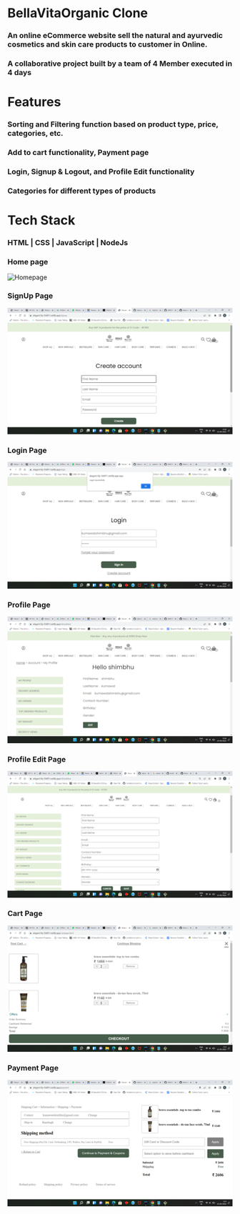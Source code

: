 # BellaVitaOrganic Clone 
### An online eCommerce website sell the natural and ayurvedic cosmetics and skin care products to customer in Online.
### A collaborative project built by a team of 4 Member executed in 4 days

# Features
### Sorting and Filtering function based on product type, price, categories, etc.
### Add to cart functionality, Payment page
### Login, Signup & Logout, and Profile Edit functionality
### Categories for different types of products

# Tech Stack 
### HTML | CSS | JavaScript | NodeJs
### Home page
![Homepage](https://github.com/vivekraj21/WEB19_CONSTRUCT_WEEK_1/blob/main/Images/Screenshot%20(198).png)
### SignUp Page
![](https://github.com/Shimbhu77/boAt-Clone/blob/main/Images/Screenshot%20(357).png)
### Login Page
![](https://github.com/Shimbhu77/boAt-Clone/blob/main/Images/Screenshot%20(358).png)
### Profile Page
![](https://github.com/Shimbhu77/boAt-Clone/blob/main/Images/Screenshot%20(359).png)
### Profile Edit Page
![](https://github.com/Shimbhu77/boAt-Clone/blob/main/Images/Screenshot%20(364).png)
### Cart Page
![](https://github.com/Shimbhu77/boAt-Clone/blob/main/Images/Screenshot%20(362).png)
### Payment Page
![](https://github.com/Shimbhu77/boAt-Clone/blob/main/Images/Screenshot%20(363).png)
